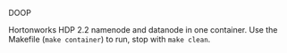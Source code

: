 DOOP

Hortonworks HDP 2.2 namenode and datanode in one container.
Use the Makefile (`make container`) to run, stop with `make clean`.

